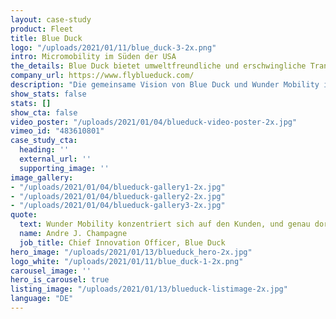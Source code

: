 ```yaml
---
layout: case-study
product: Fleet
title: Blue Duck
logo: "/uploads/2021/01/11/blue_duck-3-2x.png"
intro: Micromobility im Süden der USA
the_details: Blue Duck bietet umweltfreundliche und erschwingliche Transportlösungen im Südosten der Vereinigten Staaten. Unter dem Mantra “Micromobility, Southern style” und in Partnerschaft mit <a href="https://www.wundermobility.com/fleet" title="Wunder Fleet product page"><strong>Wunder Fleet</strong></a> liefert Blue Duck Mikromobilität in kleinere Städte im ganzen Land.
company_url: https://www.flyblueduck.com/
description: "Die gemeinsame Vision von Blue Duck und Wunder Mobility ist es, Micromobility und Shared Mobility in verschiedene Märkte zu bringen."
show_stats: false
stats: []
show_cta: false
video_poster: "/uploads/2021/01/04/blueduck-video-poster-2x.jpg"
vimeo_id: "483610801"
case_study_cta:
  heading: ''
  external_url: ''
  supporting_image: ''
image_gallery:
- "/uploads/2021/01/04/blueduck-gallery1-2x.jpg"
- "/uploads/2021/01/04/blueduck-gallery2-2x.jpg"
- "/uploads/2021/01/04/blueduck-gallery3-2x.jpg"
quote:
  text: Wunder Mobility konzentriert sich auf den Kunden, und genau dort beginnt die Beziehung.
  name: Andre J. Champagne
  job_title: Chief Innovation Officer, Blue Duck
hero_image: "/uploads/2021/01/13/blueduck_hero-2x.jpg"
logo_white: "/uploads/2021/01/11/blue_duck-1-2x.png"
carousel_image: ''
hero_is_carousel: true
listing_image: "/uploads/2021/01/13/blueduck-listimage-2x.jpg"
language: "DE"
---
```

